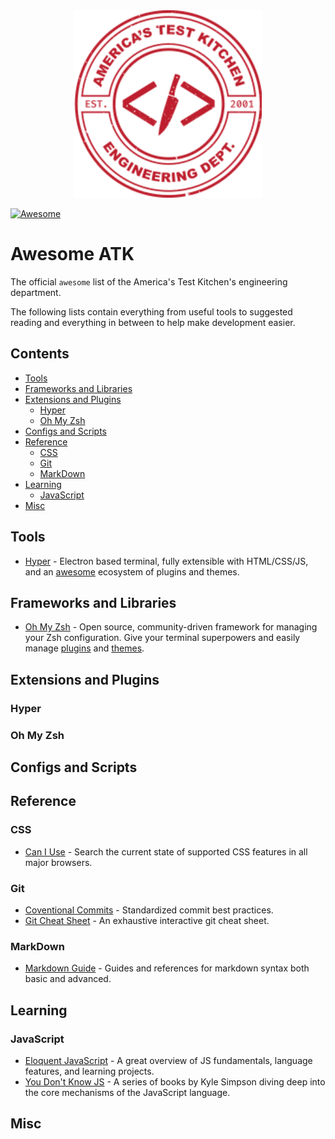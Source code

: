 
<div align="center">
  <img src="assets/images/engineering-badge.svg" alt="ATK Engineering Department Badge" width="300px">
</div>

[![Awesome](https://awesome.re/badge.svg)](https://github.com/sindresorhus/awesome)

# Awesome ATK

The official `awesome` list of the America's Test Kitchen's engineering department.

The following lists contain everything from useful tools to suggested reading and everything in between to help make development easier.

## Contents

- [Tools](#tools)
- [Frameworks and Libraries](#frameworks-and-libraries)
- [Extensions and Plugins](#extensions-and-plugins)
  - [Hyper](#hyper)
  - [Oh My Zsh](#oh-my-zsh)
- [Configs and Scripts](#configs-and-scripts)
- [Reference](#reference)
  - [CSS](#css)
  - [Git](#git)
  - [MarkDown](#markdown)
- [Learning](#learning)
  - [JavaScript](#javascript)
- [Misc](#misc)

## Tools

- [Hyper](https://hyper.is/) - Electron based terminal, fully extensible with HTML/CSS/JS, and an [awesome](https://github.com/bnb/awesome-hyper) ecosystem of plugins and themes.

## Frameworks and Libraries

- [Oh My Zsh](https://ohmyz.sh/) - Open source, community-driven framework for managing your Zsh configuration. Give your terminal superpowers and easily manage [plugins](https://github.com/ohmyzsh/ohmyzsh/wiki/Plugins) and [themes](https://github.com/ohmyzsh/ohmyzsh/wiki/Themes).

## Extensions and Plugins

### Hyper

### Oh My Zsh

## Configs and Scripts

## Reference

### CSS

- [Can I Use](https://caniuse.com/) - Search the current state of supported CSS features in all major browsers.

### Git

- [Coventional Commits](https://www.conventionalcommits.org/en/v1.0.0/) - Standardized commit best practices.
- [Git Cheat Sheet](https://ndpsoftware.com/git-cheatsheet.html) - An exhaustive interactive git cheat sheet.

### MarkDown

- [Markdown Guide](https://www.markdownguide.org/) - Guides and references for markdown syntax both basic and advanced.

## Learning

### JavaScript

- [Eloquent JavaScript](https://eloquentjavascript.net/) - A great overview of JS fundamentals, language features, and learning projects.
- [You Don't Know JS](https://github.com/getify/You-Dont-Know-JS/blob/1st-ed/README.md) - A series of books by Kyle Simpson diving deep into the core mechanisms of the JavaScript language.

##  Misc

